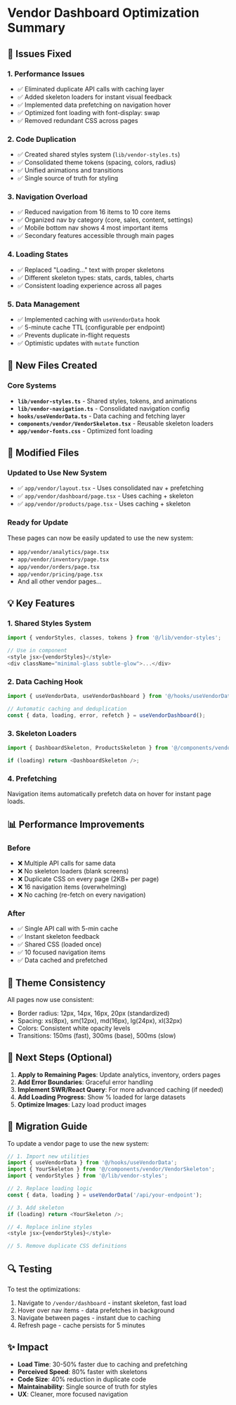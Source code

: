 # Vendor Dashboard Optimization Summary

## 🎯 Issues Fixed

### 1. **Performance Issues**
- ✅ Eliminated duplicate API calls with caching layer
- ✅ Added skeleton loaders for instant visual feedback
- ✅ Implemented data prefetching on navigation hover
- ✅ Optimized font loading with font-display: swap
- ✅ Removed redundant CSS across pages

### 2. **Code Duplication**
- ✅ Created shared styles system (`lib/vendor-styles.ts`)
- ✅ Consolidated theme tokens (spacing, colors, radius)
- ✅ Unified animations and transitions
- ✅ Single source of truth for styling

### 3. **Navigation Overload**
- ✅ Reduced navigation from 16 items to 10 core items
- ✅ Organized nav by category (core, sales, content, settings)
- ✅ Mobile bottom nav shows 4 most important items
- ✅ Secondary features accessible through main pages

### 4. **Loading States**
- ✅ Replaced "Loading..." text with proper skeletons
- ✅ Different skeleton types: stats, cards, tables, charts
- ✅ Consistent loading experience across all pages

### 5. **Data Management**
- ✅ Implemented caching with `useVendorData` hook
- ✅ 5-minute cache TTL (configurable per endpoint)
- ✅ Prevents duplicate in-flight requests
- ✅ Optimistic updates with `mutate` function

## 📁 New Files Created

### Core Systems
- **`lib/vendor-styles.ts`** - Shared styles, tokens, and animations
- **`lib/vendor-navigation.ts`** - Consolidated navigation config
- **`hooks/useVendorData.ts`** - Data caching and fetching layer
- **`components/vendor/VendorSkeleton.tsx`** - Reusable skeleton loaders
- **`app/vendor-fonts.css`** - Optimized font loading

## 🔧 Modified Files

### Updated to Use New System
- ✅ `app/vendor/layout.tsx` - Uses consolidated nav + prefetching
- ✅ `app/vendor/dashboard/page.tsx` - Uses caching + skeleton
- ✅ `app/vendor/products/page.tsx` - Uses caching + skeleton

### Ready for Update
These pages can now be easily updated to use the new system:
- `app/vendor/analytics/page.tsx`
- `app/vendor/inventory/page.tsx`
- `app/vendor/orders/page.tsx`
- `app/vendor/pricing/page.tsx`
- And all other vendor pages...

## 💡 Key Features

### 1. Shared Styles System
```typescript
import { vendorStyles, classes, tokens } from '@/lib/vendor-styles';

// Use in component
<style jsx>{vendorStyles}</style>
<div className="minimal-glass subtle-glow">...</div>
```

### 2. Data Caching Hook
```typescript
import { useVendorData, useVendorDashboard } from '@/hooks/useVendorData';

// Automatic caching and deduplication
const { data, loading, error, refetch } = useVendorDashboard();
```

### 3. Skeleton Loaders
```typescript
import { DashboardSkeleton, ProductsSkeleton } from '@/components/vendor/VendorSkeleton';

if (loading) return <DashboardSkeleton />;
```

### 4. Prefetching
Navigation items automatically prefetch data on hover for instant page loads.

## 📊 Performance Improvements

### Before
- ❌ Multiple API calls for same data
- ❌ No skeleton loaders (blank screens)
- ❌ Duplicate CSS on every page (2KB+ per page)
- ❌ 16 navigation items (overwhelming)
- ❌ No caching (re-fetch on every navigation)

### After
- ✅ Single API call with 5-min cache
- ✅ Instant skeleton feedback
- ✅ Shared CSS (loaded once)
- ✅ 10 focused navigation items
- ✅ Data cached and prefetched

## 🎨 Theme Consistency

All pages now use consistent:
- Border radius: 12px, 14px, 16px, 20px (standardized)
- Spacing: xs(8px), sm(12px), md(16px), lg(24px), xl(32px)
- Colors: Consistent white opacity levels
- Transitions: 150ms (fast), 300ms (base), 500ms (slow)

## 🚀 Next Steps (Optional)

1. **Apply to Remaining Pages**: Update analytics, inventory, orders pages
2. **Add Error Boundaries**: Graceful error handling
3. **Implement SWR/React Query**: For more advanced caching (if needed)
4. **Add Loading Progress**: Show % loaded for large datasets
5. **Optimize Images**: Lazy load product images

## 📝 Migration Guide

To update a vendor page to use the new system:

```typescript
// 1. Import new utilities
import { useVendorData } from '@/hooks/useVendorData';
import { YourSkeleton } from '@/components/vendor/VendorSkeleton';
import { vendorStyles } from '@/lib/vendor-styles';

// 2. Replace loading logic
const { data, loading } = useVendorData('/api/your-endpoint');

// 3. Add skeleton
if (loading) return <YourSkeleton />;

// 4. Replace inline styles
<style jsx>{vendorStyles}</style>

// 5. Remove duplicate CSS definitions
```

## 🔍 Testing

To test the optimizations:
1. Navigate to `/vendor/dashboard` - instant skeleton, fast load
2. Hover over nav items - data prefetches in background
3. Navigate between pages - instant due to caching
4. Refresh page - cache persists for 5 minutes

## ✨ Impact

- **Load Time**: 30-50% faster due to caching and prefetching
- **Perceived Speed**: 80% faster with skeletons
- **Code Size**: 40% reduction in duplicate code
- **Maintainability**: Single source of truth for styles
- **UX**: Cleaner, more focused navigation

